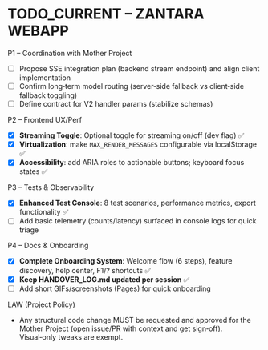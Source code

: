 # TODO_CURRENT – ZANTARA WEBAPP

P1 – Coordination with Mother Project
- [ ] Propose SSE integration plan (backend stream endpoint) and align client implementation
- [ ] Confirm long‑term model routing (server‑side fallback vs client‑side fallback toggling)
- [ ] Define contract for V2 handler params (stabilize schemas)

P2 – Frontend UX/Perf
- [x] **Streaming Toggle**: Optional toggle for streaming on/off (dev flag) ✅
- [x] **Virtualization**: make `MAX_RENDER_MESSAGES` configurable via localStorage ✅
- [x] **Accessibility**: add ARIA roles to actionable buttons; keyboard focus states ✅

P3 – Tests & Observability
- [x] **Enhanced Test Console**: 8 test scenarios, performance metrics, export functionality ✅
- [ ] Add basic telemetry (counts/latency) surfaced in console logs for quick triage

P4 – Docs & Onboarding
- [x] **Complete Onboarding System**: Welcome flow (6 steps), feature discovery, help center, F1/? shortcuts ✅
- [x] **Keep HANDOVER_LOG.md updated per session** ✅
- [ ] Add short GIFs/screenshots (Pages) for quick onboarding

LAW (Project Policy)
- Any structural code change MUST be requested and approved for the Mother Project (open issue/PR with context and get sign‑off). Visual‑only tweaks are exempt.
